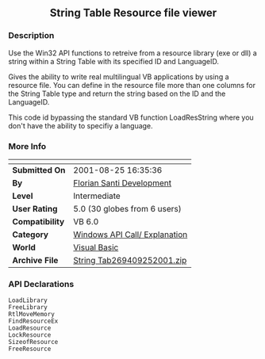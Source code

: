 ﻿<div align="center">

## String Table Resource file viewer


</div>

### Description

Use the Win32 API functions to retreive from a resource library (exe or dll) a string within a String Table with its specified ID and LanguageID.

Gives the ability to write real multilingual VB applications by using a resource file. You can define in the resource file more than one columns for the String Table type and return the string based on the ID and the LanguageID.

This code id bypassing the standard VB function LoadResString where you don't have the ability to specifiy a language.
 
### More Info
 


<span>             |<span>
---                |---
**Submitted On**   |2001-08-25 16:35:36
**By**             |[Florian Santi Development](https://github.com/Planet-Source-Code/PSCIndex/blob/master/ByAuthor/florian-santi-development.md)
**Level**          |Intermediate
**User Rating**    |5.0 (30 globes from 6 users)
**Compatibility**  |VB 6\.0
**Category**       |[Windows API Call/ Explanation](https://github.com/Planet-Source-Code/PSCIndex/blob/master/ByCategory/windows-api-call-explanation__1-39.md)
**World**          |[Visual Basic](https://github.com/Planet-Source-Code/PSCIndex/blob/master/ByWorld/visual-basic.md)
**Archive File**   |[String Tab269409252001\.zip](https://github.com/Planet-Source-Code/florian-santi-development-string-table-resource-file-viewer__1-27535/archive/master.zip)

### API Declarations

```
LoadLibrary
FreeLibrary
RtlMoveMemory
FindResourceEx
LoadResource
LockResource
SizeofResource
FreeResource
```





